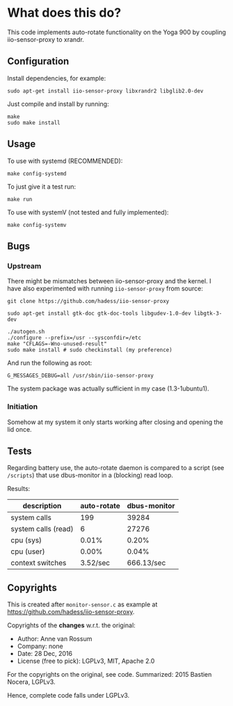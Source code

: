 # What does this do?

This code implements auto-rotate functionality on the Yoga 900 by coupling iio-sensor-proxy to xrandr.

## Configuration

Install dependencies, for example:

	sudo apt-get install iio-sensor-proxy libxrandr2 libglib2.0-dev
	
Just compile and install by running:

	make
	sudo make install

## Usage

To use with systemd (RECOMMENDED):

	make config-systemd

To just give it a test run:

	make run

To use with systemV (not tested and fully implemented):

	make config-systemv

## Bugs

### Upstream

There might be mismatches between iio-sensor-proxy and the kernel. I have also experimented with running `iio-sensor-proxy` from source:

	git clone https://github.com/hadess/iio-sensor-proxy

	sudo apt-get install gtk-doc gtk-doc-tools libgudev-1.0-dev libgtk-3-dev

	./autogen.sh 
	./configure --prefix=/usr --sysconfdir=/etc
	make "CFLAGS=-Wno-unused-result"
	sudo make install # sudo checkinstall (my preference)

And run the following as root:

	G_MESSAGES_DEBUG=all /usr/sbin/iio-sensor-proxy

The system package was actually sufficient in my case (1.3-1ubuntu1).

### Initiation

Somehow at my system it only starts working after closing and opening the lid once.

## Tests

Regarding battery use, the auto-rotate daemon is compared to a script (see `/scripts`) that use dbus-monitor in a (blocking) read loop.

Results:


| description         | auto-rotate   | dbus-monitor  |
| ------------------- | ------------- | ------------- |
| system calls        | 199           | 39284         | 
| system calls (read) | 6             | 27276    | 
| cpu (sys)           | 0.01%         | 0.20%         | 
| cpu (user)          | 0.00%         | 0.04%         | 
| context switches    | 3.52/sec      | 666.13/sec    | 


## Copyrights

This is created after `monitor-sensor.c` as example at <https://github.com/hadess/iio-sensor-proxy>. 

Copyrights of the **changes** w.r.t. the original:

* Author: Anne van Rossum
* Company: none
* Date: 28 Dec, 2016
* License (free to pick): LGPLv3, MIT, Apache 2.0

For the copyrights on the original, see code. Summarized: 2015 Bastien Nocera, LGPLv3.

Hence, complete code falls under LGPLv3.
